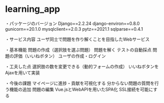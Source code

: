 # learning_app

・パッケージのバージョン
Django==2.2.24
django-environ==0.8.0
gunicorn==20.1.0
mysqlclient==2.0.3
pytz==2021.1
sqlparse==0.4.1

・サービス内容
ユーザ同士で問題を作り解くことを目指したWebサービス

・基本機能
問題の作成（選択肢を選ぶ問題）
問題を解く
テストの自動採点
問題の評価（いいねボタン）
ユーザの作成・ログイン

・工夫した点
選択肢の数を変更できる（動的フォームの作成）
いいねボタンをAjaxを用いて実装

・今後の課題
マイページに進捗・貢献を可視化する
分からない問題の質問を行う機能の追加
問題の編集
Vue.jsとWebAPIを用いたSPA化
SSL接続を可能にする


